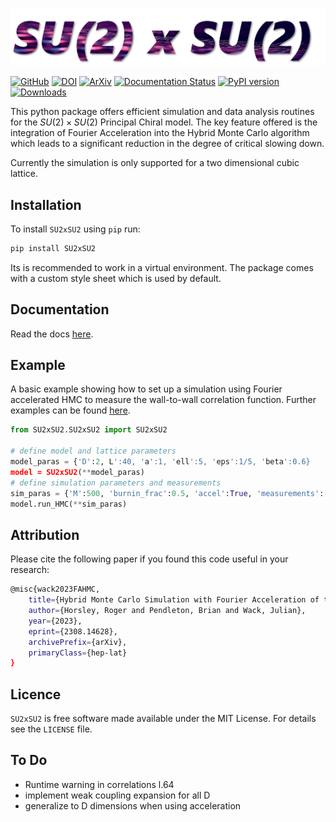 ![logo](https://github.com/JulianWack/SU2xSU2/raw/master/logo.png)

[![GitHub](https://img.shields.io/badge/GitHub-JulianWack%2FSU2xSU2-blue?logo=GitHub)](https://github.com/JulianWack/SU2xSU2)
[![DOI](https://zenodo.org/badge/668764614.svg)](https://zenodo.org/badge/latestdoi/668764614)
[![ArXiv](https://img.shields.io/badge/arXiv-2308.14628-%23B31B1B?logo=arxiv)](https://arxiv.org/abs/2308.14628)
[![Documentation Status](https://readthedocs.org/projects/su2xsu2/badge/?version=stable)](https://su2xsu2.readthedocs.io/en/stable/?badge=stable)
[![PyPI version](https://badge.fury.io/py/SU2xSU2.svg)](https://badge.fury.io/py/SU2xSU2)
[![Downloads](https://static.pepy.tech/badge/SU2xSU2)](https://pepy.tech/project/SU2xSU2)

This python package offers efficient simulation and data analysis routines for the $SU(2) \times SU(2)$ Principal Chiral model. The key feature offered is the integration of Fourier Acceleration into the Hybrid Monte Carlo algorithm which leads to a significant reduction in the degree of critical slowing down.

Currently the simulation is only supported for a two dimensional cubic lattice.

## Installation 
To install ``SU2xSU2`` using ``pip`` run:

```bash
pip install SU2xSU2
```
Its is recommended to work in a virtual environment. The package comes with a custom style sheet which is used by default.


## Documentation
Read the docs [here](https://su2xsu2.readthedocs.io/).


## Example
A basic example showing how to set up a simulation using Fourier accelerated HMC to measure the wall-to-wall correlation function.
Further examples can be found [here](https://su2xsu2.readthedocs.io/en/stable/usage.html#examples).
```python
from SU2xSU2.SU2xSU2 import SU2xSU2

# define model and lattice parameters 
model_paras = {'D':2, L':40, 'a':1, 'ell':5, 'eps':1/5, 'beta':0.6}
model = SU2xSU2(**model_paras)
# define simulation parameters and measurements
sim_paras = {'M':500, 'burnin_frac':0.5, 'accel':True, 'measurements':[model.ww_correlation_func], 'chain_paths':['corfunc_chain.npy']}
model.run_HMC(**sim_paras) 
```


## Attribution

Please cite the following paper if you found this code useful in your research:
```bash
@misc{wack2023FAHMC,
    title={Hybrid Monte Carlo Simulation with Fourier Acceleration of the $N=2$ Principal Chiral Model in two Dimensions}, 
    author={Horsley, Roger and Pendleton, Brian and Wack, Julian},
    year={2023},
    eprint={2308.14628},
    archivePrefix={arXiv},
    primaryClass={hep-lat}
}
```


## Licence

``SU2xSU2`` is free software made available under the MIT License. For details see the `LICENSE` file.

## To Do
- Runtime warning in correlations l.64
- implement weak coupling expansion for all D
- generalize to D dimensions when using acceleration 
<!-- check self.L**2 -> self.L**self.D (test equpartition, ) and FFT from 2 to D dimensional (also in test_simulation.test_equipartition() )-->